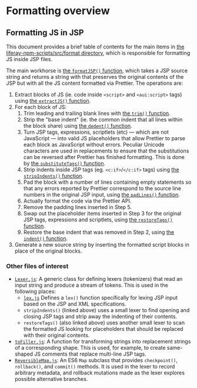 # Formatting overview

## Formatting JS in JSP

This document provides a brief table of contents for the main items in [the liferay-npm-scripts/src/format directory](https://github.com/liferay/liferay-npm-tools/tree/master/packages/liferay-npm-scripts/src/format), which is responsible for formatting JS inside JSP files.

The main workhorse is [the `formatJSP()` function](https://github.com/liferay/liferay-npm-tools/blob/master/packages/liferay-npm-scripts/src/format/formatJSP.js), which takes a JSP source string and returns a string with that preserves the original contents of the JSP but with all the JS content formatted via Prettier. The operations are:

1. Extract blocks of JS (ie. code inside `<script>` and `<aui:script>` tags) using [the `extractJS()` function](https://github.com/liferay/liferay-npm-tools/blob/master/packages/liferay-npm-scripts/src/format/extractJS.js).
2. For each block of JS:
    1. Trim leading and trailing blank lines with [the `trim()` function](https://github.com/liferay/liferay-npm-tools/blob/master/packages/liferay-npm-scripts/src/format/trim.js).
    2. Strip the "base indent" (ie. the common indent that all lines within the block share) using [the `dedent()` function](https://github.com/liferay/liferay-npm-tools/blob/master/packages/liferay-npm-scripts/src/format/dedent.js).
    3. Turn JSP tags, expressions, scriptlets (etc) — which are not JavaScript — into valid JS placeholders that allow Prettier to parse each block as JavaScript without errors. Peculiar Unicode characters are used in replacements to ensure that the substitutions can be reversed after Prettier has finished formatting. This is done by [the `substituteTags()` function](https://github.com/liferay/liferay-npm-tools/blob/master/packages/liferay-npm-scripts/src/format/substituteTags.js).
    4. Strip indents inside JSP tags (eg. `<c:if>`/`</c:if>` tags) using [the `stripIndents()` function](https://github.com/liferay/liferay-npm-tools/blob/master/packages/liferay-npm-scripts/src/format/stripIndents.js).
    5. Pad the block with a number of lines containing empty statements so that any errors reported by Prettier correspond to the source line numbers in the original JSP input, using [the `padLines()` function](https://github.com/liferay/liferay-npm-tools/blob/master/packages/liferay-npm-scripts/src/format/padLines.js).
    6. Actually format the code via the Prettier API.
    7. Remove the padding lines inserted in Step 5.
    8. Swap out the placeholder items inserted in Step 3 for the original JSP tags, expressions and scriptlets, using [the `restoreTags()` function](https://github.com/liferay/liferay-npm-tools/blob/master/packages/liferay-npm-scripts/src/format/restoreTags.js).
    9. Restore the base indent that was removed in Step 2, using [the `indent()` function](https://github.com/liferay/liferay-npm-tools/blob/master/packages/liferay-npm-scripts/src/format/indent.js).
3. Generate a new source string by inserting the formatted script blocks in place of the original blocks.

### Other files of interest

-   [`Lexer.js`](https://github.com/liferay/liferay-npm-tools/blob/master/packages/liferay-npm-scripts/src/format/Lexer.js): A generic class for defining lexers (tokenizers) that read an input string and produce a stream of tokens. This is used in the following places:
    -   [`lex.js`](https://github.com/liferay/liferay-npm-tools/blob/master/packages/liferay-npm-scripts/src/format/lex.js) Defines a `lex()` function specifically for lexing JSP input based on the JSP and XML specifications.
    -   `stripIndents()` (linked above) uses a small lexer to find opening and closing JSP tags and strip away the indenting of their contents.
    -   `restoreTags()` (also linked above) uses another small lexer to scan the formatted JS looking for placeholders that should be replaced with their original contents.
-   [`toFiller.js`](https://github.com/liferay/liferay-npm-tools/blob/master/packages/liferay-npm-scripts/src/format/toFiller.js): A function for transforming strings into replacement strings of a corresponding shape. This is used, for example, to create same-shaped JS comments that replace multi-line JSP tags.
-   [`ReversibleMap.js`](https://github.com/liferay/liferay-npm-tools/blob/master/packages/liferay-npm-scripts/src/format/ReversibleMap.js): An ES6 `Map` subclass that provides `checkpoint()`, `rollback()`, and `commit()` methods. It is used in the lexer to record arbitrary metadata, and rollback mutations made as the lexer explores possible alternative branches.
